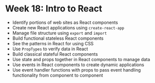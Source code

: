 # Week 18: Intro to React

- Identify portions of web sites as React components
- Create new React applications using `create-react-app`
- Manage file structure using `export` and `import`
- Build functional stateless React components
- See the patterns in React for using CSS
- Use `PropTypes` to verify data in React
- Build classical stateful React components
- Use state and props together in React components to manage data
- Use events in React components to create dynamic applications
- Use event handler functions with props to pass event handling functionality from component to component
